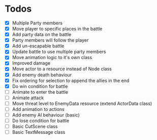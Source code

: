 # Todos

- [x] Multiple Party members
- [x] Move player to specific places in the battle
- [x] Add party data on the battle
- [x] Party members will follow the player
- [x] Add un-escapable battle
- [x] Update battle to use multiple party members 
- [x] Move animation logic to it's own class
- [x] Improved damage
- [x] Move actor to a resource instead of Node class
- [x] Add enemy death behaviour
- [x] Fix ordering for selection to append the allies in the end
- [x] Do win condition for battle
- [ ] Animate to enter the battle
- [ ] Animate attack
- [ ] Move threat level to EnemyData resource (extend ActorData class)
- [ ] Add animation to actions
- [ ] Add enemy AI behaviour (basic)
- [ ] Do lose condition for battle
- [ ] Basic CutScene class
- [ ] Basic TextMessage class
